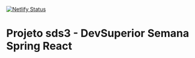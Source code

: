 [![Netlify Status](https://api.netlify.com/api/v1/badges/6f0485c5-cc80-411c-aaf2-01133e9f2a22/deploy-status)](https://app.netlify.com/sites/andre-dsvendas/deploys)

# Projeto sds3 - DevSuperior Semana Spring React
